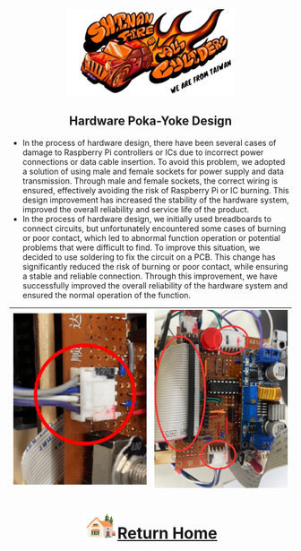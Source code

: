 <div align="center"><img src="../../other/img/logo.png" width="300" alt=" logo"></div>

## <div align="center">Hardware Poka-Yoke Design</div>
<div align="center">



</div>

- In the process of hardware design, there have been several cases of damage to Raspberry Pi controllers or ICs due to incorrect power connections or data cable insertion. To avoid this problem, we adopted a solution of using male and female sockets for power supply and data transmission. Through male and female sockets, the correct wiring is ensured, effectively avoiding the risk of Raspberry Pi or IC burning. This design improvement has increased the stability of the hardware system, improved the overall reliability and service life of the product.  
- In the process of hardware design, we initially used breadboards to connect circuits, but unfortunately encountered some cases of burning or poor contact, which led to abnormal function operation or potential problems that were difficult to find. To improve this situation, we decided to use soldering to fix the circuit on a PCB. This change has significantly reduced the risk of burning or poor contact, while ensuring a stable and reliable connection. Through this improvement, we have successfully improved the overall reliability of the hardware system and ensured the normal operation of the function.

<div align="center">

| <img src="./img/anit_daze.png" alt="Socket" width="350">  | <img src="./img/anit_daze_2.jpg" alt="Circuit Board" width="350">|
|:----|:----:|
</div>
  
# <div align="center">![HOME](../../other/img/Home.png)[Return Home](../../)</div>  
